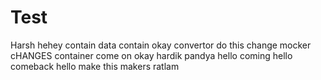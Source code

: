 # Test
Harsh
hehey
contain
data
contain
okay
convertor
do this
change
mocker
cHANGES
container
come on
okay
hardik
pandya
hello
coming
hello
comeback
hello
make this
makers
ratlam
